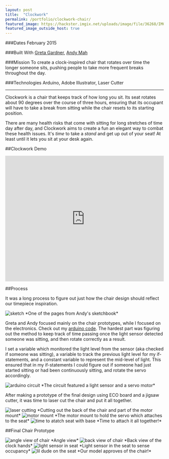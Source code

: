 ```yaml
---
layout: post
title:  "Clockwork"
permalink: /portfolio/clockwork-chair/
featured_image: https://hackster.imgix.net/uploads/image/file/36268/IMG_2321.jpg
featured_image_outside_host: true
---
```


###Dates
February 2015

###Built With
[Greta Gardner](https://www.linkedin.com/pub/greta-gardner/99/418/b02), [Andy Mah](https://www.linkedin.com/in/andytmah)

###Mission
To create a clock-inspired chair that rotates over time the longer someone sits, pushing people to take more frequent breaks throughout the day.

###Technologies
Arduino, Adobe Illustrator, Laser Cutter

---

Clockwork is a chair that keeps track of how long you sit. Its seat rotates about 90 degrees over the course of three hours, ensuring that its occupant will have to take a break from sitting while the chair resets to its starting position.

There are many health risks that come with sitting for long stretches of time day after day, and Clockwork aims to create a fun an elegant way to combat these health issues. It's *time* to take a *stand* and get up out of your seat! At least until it lets you sit at your desk again.

##Clockwork Demo

<iframe width="100%" height="400" src="https://www.youtube.com/embed/iQr34T6Kir0?rel=0&amp;showinfo=0" frameborder="0" allowfullscreen></iframe>

##Process

It was a long process to figure out just how the chair design should reflect our timepiece inspiration.

<img src="https://hackster.imgix.net/uploads/image/file/36090/IMG_2341.jpg" title="sketch" class="lazyload" />
*One of the pages from Andy's sketchbook*

Greta and Andy focused mainly on the chair prototypes, while I focused on the electronics. Check out my [arduino code](https://github.com/alexsg/clock-chair). The hardest part was figuring out the method to keep track of time passing once the light sensor detected someone was sitting, and then rotate correctly as a result.

I set a variable which monitored the light level from the sensor (aka checked if someone was sitting), a variable to track the previous light level for my if-statements, and a constant variable to represent the mid-level of light. This ensured that in my if-statements I could figure out if someone had just started sitting or had been continuously sitting, and rotate the servo accordingly.

<img src="https://hackster.imgix.net/uploads/image/file/36080/IMG_2216.jpg" class="lazyload" title="arduino circuit" />
*The circuit featured a light sensor and a servo motor*

After making a prototype of the final design using ECO board and a jigsaw cutter, it was time to laser cut the chair and put it all together.

<img src="https://hackster.imgix.net/uploads/image/file/36095/IMG_2258.jpg" class="lazyload" title="laser cutting" />
*Cutting out the back of the chair and part of the motor mount*

<img src="https://hackster.imgix.net/uploads/image/file/36098/IMG_2299.jpg" class="lazyload" title="motor mount" />
*The motor mount to hold the servo which attaches to the seat*

<img src="https://hackster.imgix.net/uploads/image/file/36099/IMG_2306.jpg" class="lazyload" title="time to atatch seat with base" />
*Time to attach it all together!*

##Final Chair Prototype

<img src="https://hackster.imgix.net/uploads/image/file/36268/IMG_2321.jpg" class="lazyload" title="angle view of chair" />
*Angle view*

<img src="https://hackster.imgix.net/uploads/image/file/36267/IMG_2320.jpg" class="lazyload" title="back view of chair" />
*Back view of the clock hands*

<img src="https://hackster.imgix.net/uploads/image/file/36269/IMG_2324.jpg" class="lazyload" title="light sensor in seat" />
*Light sensor in the seat to sense occupancy*

<img src="https://hackster.imgix.net/uploads/image/file/36273/IMG_2355.jpg" class="lazyload" title="lil dude on the seat" />
*Our model approves of the chair!*